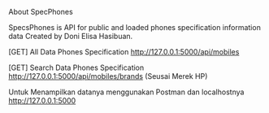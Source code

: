 About SpecPhones

SpecsPhones is API for public and loaded phones specification information data Created by Doni Elisa Hasibuan.

[GET] All Data Phones Specification
http://127.0.0.1:5000/api/mobiles

[GET] Search Data Phones Specification
http://127.0.0.1:5000/api/mobiles/brands (Seusai Merek HP)

Untuk Menampilkan datanya menggunakan Postman dan localhostnya http://127.0.0.1:5000
